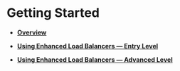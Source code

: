 # Getting Started<a name="EN-US_TOPIC_0091131364"></a>

-   **[Overview](overview-getting-started.md)**  

-   **[Using Enhanced Load Balancers — Entry Level](using-enhanced-load-balancers-entry-level.md)**  

-   **[Using Enhanced Load Balancers — Advanced Level](using-enhanced-load-balancers-advanced-level.md)**  


